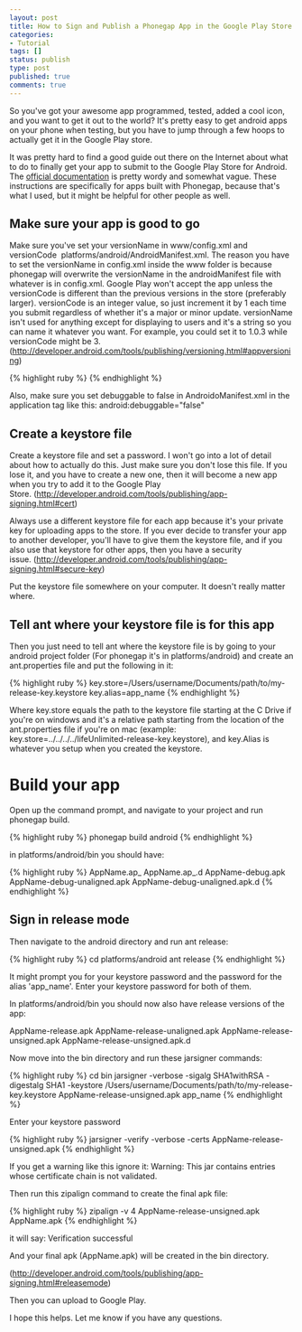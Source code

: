 ```yaml
---
layout: post
title: How to Sign and Publish a Phonegap App in the Google Play Store
categories:
- Tutorial
tags: []
status: publish
type: post
published: true
comments: true
---
```


So you've got your awesome app programmed, tested, added a cool icon, and you want to get it out to the world? It's pretty easy to get android apps on your phone when testing, but you have to jump through a few hoops to actually get it in the Google Play store.

It was pretty hard to find a good guide out there on the Internet about what to do to finally get your app to submit to the Google Play Store for Android. The <a href="http://developer.android.com/tools/publishing/publishing_overview.html" target="_blank">official documentation</a> is pretty wordy and somewhat vague. These instructions are specifically for apps built with Phonegap, because that's what I used, but it might be helpful for other people as well.
<h2>Make sure your app is good to go</h2>
Make sure you've set your versionName in www/config.xml and versionCode  platforms/android/AndroidManifest.xml. The reason you have to set the versionName in config.xml inside the www folder is because phonegap will overwrite the versionName in the androidManifest file with whatever is in config.xml. Google Play won't accept the app unless the versionCode is different than the previous versions in the store (preferably larger). versionCode is an integer value, so just increment it by 1 each time you submit regardless of whether it's a major or minor update. versionName isn't used for anything except for displaying to users and it's a string so you can name it whatever you want. For example, you could set it to 1.0.3 while versionCode might be 3. (<a href="http://developer.android.com/tools/publishing/versioning.html#appversioning" target="_blank">http://developer.android.com/tools/publishing/versioning.html#appversioning</a>)

{% highlight ruby %}
<manifest android:hardwareAccelerated="true" android:versionCode="3" android:versionName="1.0.3" android:windowSoftInputMode="adjustPan" package="com.compay.app" xmlns:android="http://schemas.android.com/apk/res/android">
{% endhighlight %}

Also, make sure you set debuggable to false in AndroidoManifest.xml in the application tag like this: android:debuggable="false"

<h2>Create a keystore file</h2>
Create a keystore file and set a password. I won't go into a lot of detail about how to actually do this. Just make sure you don't lose this file. If you lose it, and you have to create a new one, then it will become a new app when you try to add it to the Google Play Store. (<a href="http://developer.android.com/tools/publishing/app-signing.html#cert" target="_blank">http://developer.android.com/tools/publishing/app-signing.html#cert</a>)

Always use a different keystore file for each app because it's your private key for uploading apps to the store. If you ever decide to transfer your app to another developer, you'll have to give them the keystore file, and if you also use that keystore for other apps, then you have a security issue. (<a href="http://developer.android.com/tools/publishing/app-signing.html#secure-key" target="_blank">http://developer.android.com/tools/publishing/app-signing.html#secure-key</a>)

Put the keystore file somewhere on your computer. It doesn't really matter where.

<h2>Tell ant where your keystore file is for this app</h2>
Then you just need to tell ant where the keystore file is by going to your android project folder (For phonegap it's in platforms/android) and create an ant.properties file and put the following in it:

{% highlight ruby %}
key.store=/Users/username/Documents/path/to/my-release-key.keystore
key.alias=app_name
{% endhighlight %}

Where key.store equals the path to the keystore file starting at the C Drive if you're on windows and it's a relative path starting from the location of the ant.properties file if you're on mac (example: key.store=../../../../lifeUnlimited-release-key.keystore), and key.Alias is whatever you setup when you created the keystore.

<h1>Build your app</h1>
Open up the command prompt, and navigate to your project and run phonegap build.

{% highlight ruby %}
phonegap build android
{% endhighlight %}

in platforms/android/bin you should have:

{% highlight ruby %}
AppName.ap_
AppName.ap_.d
AppName-debug.apk
AppName-debug-unaligned.apk
AppName-debug-unaligned.apk.d
{% endhighlight %}

<h2>Sign in release mode</h2>
Then navigate to the android directory and run ant release:

{% highlight ruby %}
cd platforms/android
ant release
{% endhighlight %}

It might prompt you for your keystore password and the password for the alias 'app_name'. Enter your keystore password for both of them.

In platforms/android/bin you should now also have release versions of the app:

AppName-release.apk
AppName-release-unaligned.apk
AppName-release-unsigned.apk
AppName-release-unsigned.apk.d

Now move into the bin directory and run these jarsigner commands:

{% highlight ruby %}
cd bin
jarsigner -verbose -sigalg SHA1withRSA -digestalg SHA1 -keystore /Users/username/Documents/path/to/my-release-key.keystore AppName-release-unsigned.apk app_name
{% endhighlight %}

Enter your keystore password

{% highlight ruby %}
jarsigner -verify -verbose -certs AppName-release-unsigned.apk
{% endhighlight %}

If you get a warning like this ignore it:
Warning: This jar contains entries whose certificate chain is not validated.

Then run this zipalign command to create the final apk file:

{% highlight ruby %}
zipalign -v 4 AppName-release-unsigned.apk AppName.apk
{% endhighlight %}

it will say:
Verification successful

And your final apk (AppName.apk) will be created in the bin directory.

(<a href="http://developer.android.com/tools/publishing/app-signing.html#releasemode" target="_blank">http://developer.android.com/tools/publishing/app-signing.html#releasemode</a>)

Then you can upload to Google Play.

I hope this helps. Let me know if you have any questions.
